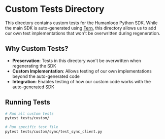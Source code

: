 # Custom Tests Directory

This directory contains custom tests for the Humanloop Python SDK. While the main SDK is auto-generated using [Fern](https://buildwithfern.com/), this directory allows us to add our own test implementations that won't be overwritten during regeneration.

## Why Custom Tests?

- **Preservation**: Tests in this directory won't be overwritten when regenerating the SDK
- **Custom Implementation**: Allows testing of our own implementations beyond the auto-generated code
- **Integration**: Enables testing of how our custom code works with the auto-generated SDK

## Running Tests

```bash
# Run all custom tests
pytest tests/custom/

# Run specific test file
pytest tests/custom/sync/test_sync_client.py
```
